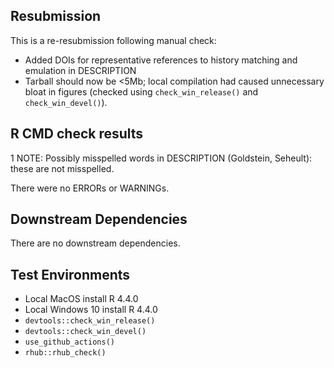 ## Resubmission
This is a re-resubmission following manual check:
* Added DOIs for representative references to history matching and emulation in DESCRIPTION
* Tarball should now be <5Mb; local compilation had caused unnecessary bloat in figures (checked using `check_win_release()` and `check_win_devel()`).

## R CMD check results
1 NOTE: Possibly misspelled words in DESCRIPTION (Goldstein, Seheult): these are not misspelled.

There were no ERRORs or WARNINGs.

## Downstream Dependencies
There are no downstream dependencies.

## Test Environments
* Local MacOS install R 4.4.0
* Local Windows 10 install R 4.4.0
* `devtools::check_win_release()`
* `devtools::check_win_devel()`
* `use_github_actions()`
* `rhub::rhub_check()`
